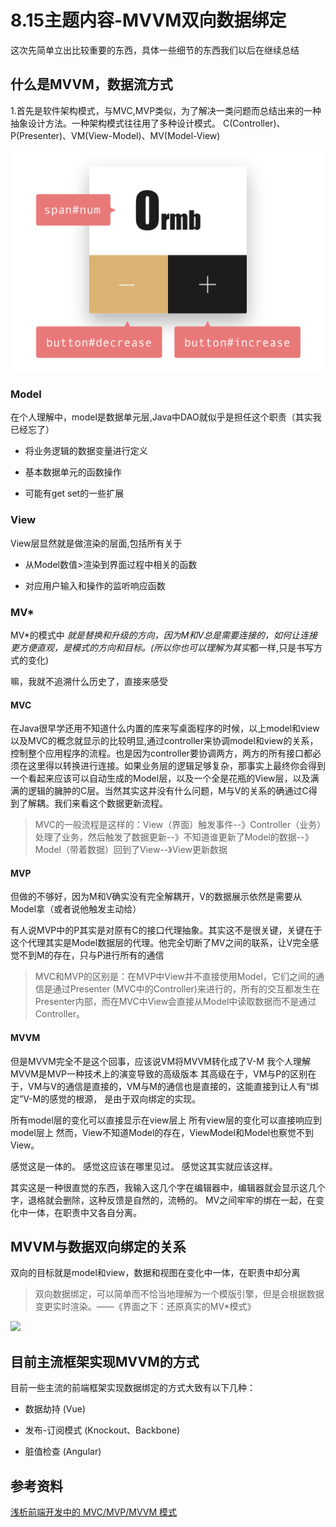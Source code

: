# 8.15主题内容-MVVM双向数据绑定

这次先简单立出比较重要的东西，具体一些细节的东西我们以后在继续总结

## 什么是MVVM，数据流方式

1.首先是软件架构模式，与MVC,MVP类似，为了解决一类问题而总结出来的一种抽象设计方法。一种架构模式往往用了多种设计模式。
C(Controller)、P(Presenter)、VM(View-Model)、MV(Model-View)

![](../../assets/4badd8fe694272d5a430.png)

### Model
在个人理解中，model是数据单元层,Java中DAO就似乎是担任这个职责（其实我已经忘了）

- 将业务逻辑的数据变量进行定义

- 基本数据单元的函数操作

- 可能有get set的一些扩展

### View

View层显然就是做渲染的层面,包括所有关于

- 从Model数值>渲染到界面过程中相关的函数

- 对应用户输入和操作的监听响应函数

### MV*

MV*的模式中 *就是替换和升级的方向，因为M和V总是需要连接的，如何让连接更方便直观，是模式的方向和目标。(所以你也可以理解为其实*都一样,只是书写方式的变化)

嘛，我就不追溯什么历史了，直接来感受
#### MVC
在Java很早学还用不知道什么内置的库来写桌面程序的时候，以上model和view以及MVC的概念就显示的比较明显,通过controller来协调model和view的关系，控制整个应用程序的流程。也是因为controller要协调两方，两方的所有接口都必须在这里得以转换进行连接。如果业务层的逻辑足够复杂，那事实上最终你会得到一个看起来应该可以自动生成的Model层，以及一个全是花瓶的View层，以及满满的逻辑的臃肿的C层。当然其实这并没有什么问题，M与V的关系的确通过C得到了解耦。我们来看这个数据更新流程。

>MVC的一般流程是这样的：View（界面）触发事件--》Controller（业务）处理了业务，然后触发了数据更新--》不知道谁更新了Model的数据--》Model（带着数据）回到了View--》View更新数据

#### MVP

但做的不够好，因为M和V确实没有完全解耦开，V的数据展示依然是需要从Model拿（或者说他触发主动给）

有人说MVP中的P其实是对原有C的接口代理抽象。其实这不是很关键，关键在于这个代理其实是Model数据层的代理。他完全切断了MV之间的联系，让V完全感觉不到M的存在，只与P进行所有的通信

>MVC和MVP的区别是：在MVP中View并不直接使用Model，它们之间的通信是通过Presenter (MVC中的Controller)来进行的，所有的交互都发生在Presenter内部，而在MVC中View会直接从Model中读取数据而不是通过 Controller。

#### MVVM

但是MVVM完全不是这个回事，应该说VM将MVVM转化成了V-M
我个人理解MVVM是MVP一种技术上的演变导致的高级版本
其高级在于，VM与P的区别在于，VM与V的通信是直接的，VM与M的通信也是直接的，这能直接到让人有“绑定”V-M的感觉的根源，
是由于双向绑定的实现。

所有model层的变化可以直接显示在view层上
所有view层的变化可以直接响应到model层上
然而，View不知道Model的存在，ViewModel和Model也察觉不到View。

感觉这是一体的。
感觉这应该在哪里见过。
感觉这其实就应该这样。

其实这是一种很直觉的东西，我输入这几个字在编辑器中，编辑器就会显示这几个字，退格就会删除，这种反馈是自然的，流畅的。
MV之间牢牢的绑在一起，在变化中一体，在职责中又各自分离。

## MVVM与数据双向绑定的关系

双向的目标就是model和view，数据和视图在变化中一体，在职责中却分离
> 双向数据绑定，可以简单而不恰当地理解为一个模版引擎，但是会根据数据变更实时渲染。——《界面之下：还原真实的MV*模式》

![](../assets/c507025c2f9a5c9e0c44.png)

## 目前主流框架实现MVVM的方式

目前一些主流的前端框架实现数据绑定的方式大致有以下几种：

- 数据劫持 (Vue)

- 发布-订阅模式 (Knockout、Backbone)

- 脏值检查 (Angular)

## 参考资料

[浅析前端开发中的 MVC/MVP/MVVM 模式](https://juejin.im/post/593021272f301e0058273468?utm_source=gold_browser_extension)